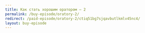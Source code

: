 ```yaml
---
title: Как стать хорошим оратором – 2
permalink: /buy-episode/oratory-2/
redirect: /paid-episode/oratory-2/ctiq51bg7sjqavbutlkmlv45nc4/
layout: buy-episode
---
```

